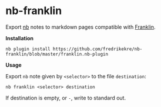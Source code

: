 # nb-franklin

Export [nb] notes to markdown pages compatible with [Franklin].

**Installation**

```
nb plugin install https://github.com/fredrikekre/nb-franklin/blob/master/franklin.nb-plugin
```

**Usage**

Export `nb` note given by `<selector>` to the file `destination`:
```
nb franklin <selector> destination
```
If destination is empty, or `-`, write to standard out.

[nb]: https://github.com/xwmx/nb
[Franklin]: https://github.com/tlienart/Franklin.jl
